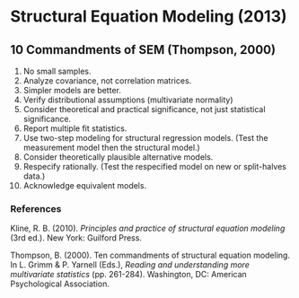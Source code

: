 Structural Equation Modeling (2013)
===============================================================================



10 Commandments of SEM (Thompson, 2000)
-------------------------------------------------------------------------------

1. No small samples.
2. Analyze covariance, not correlation matrices.
3. Simpler models are better.
4. Verify distributional assumptions (multivariate normality)
5. Consider theoretical and practical significance, not just statistical significance.
6. Report multiple fit statistics.
7. Use two-step modeling for structural regression models. (Test the measurement model then the structural model.)
8. Consider theoretically plausible alternative models.
9. Respecify rationally. (Test the respecified model on new or split-halves data.)
10. Acknowledge equivalent models.

### References 

Kline, R. B. (2010). *Principles and practice of structural equation modeling* (3rd ed.).  New York: Guilford Press.

Thompson, B. (2000). Ten commandments of structural equation modeling. In L. Grimm & P. Yarnell (Eds.), *Reading and understanding more multivariate statistics* (pp. 261-284). Washington, DC: American Psychological Association.
